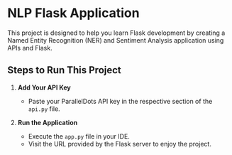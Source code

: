 # NLP Flask Application

This project is designed to help you learn Flask development by creating a Named Entity Recognition (NER) and Sentiment Analysis application using APIs and Flask.

## Steps to Run This Project

1. **Add Your API Key**
   - Paste your ParallelDots API key in the respective section of the `api.py` file.

2. **Run the Application**
   - Execute the `app.py` file in your IDE.
   - Visit the URL provided by the Flask server to enjoy the project.

